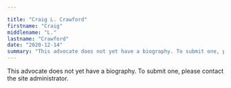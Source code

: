 ```yaml
---

title: "Craig L. Crawford"
firstname: "Craig"
middlename: "L."
lastname: "Crawford"
date: "2020-12-14"
summary: "This advocate does not yet have a biography. To submit one, please contact the site administrator."
---
```

This advocate does not yet have a biography. To submit one, please contact the site administrator.


